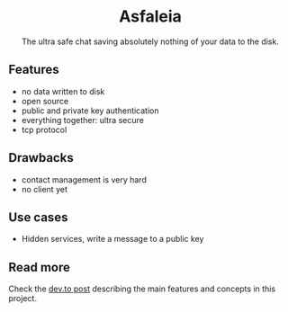 <div align="center">

# Asfaleia
The ultra safe chat saving absolutely nothing of your data to the disk.

</div>

## Features
- no data written to disk
- open source
- public and private key authentication
- everything together: ultra secure
- tcp protocol

## Drawbacks
- contact management is very hard
- no client yet

## Use cases
- Hidden services, write a message to a public key

## Read more
Check the [dev.to post][post] describing the main features and concepts in this
project.


[post]: https://dev.to/ijustdev/the-ultra-secure-chat-kmb
